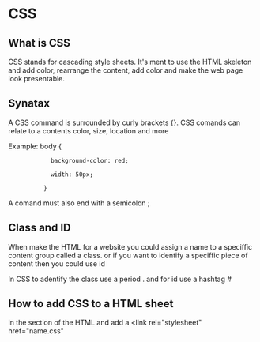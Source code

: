 # CSS

## What is CSS

CSS stands for cascading style sheets. It's ment to use the HTML skeleton and add color, rearrange the content, add color and make the web page look presentable.

## Synatax

A CSS command is surrounded by curly brackets {}. CSS comands can relate to a contents color, size, location and more 

Example: body {
              
                background-color: red;
              
                width: 50px;
              
              }
A comand must also end with a semicolon ;

## Class and ID

When make the HTML for a website you could assign a name to a speciffic content group called a class. <body class="name"> or if you want to identify a speciffic piece of content then you could use id <p id="name">

In CSS to adentify the class use a period . and for id use a hashtag #

## How to add CSS to a HTML sheet

in the <Head> section of the HTML and add a <link rel="stylesheet" href="name.css"